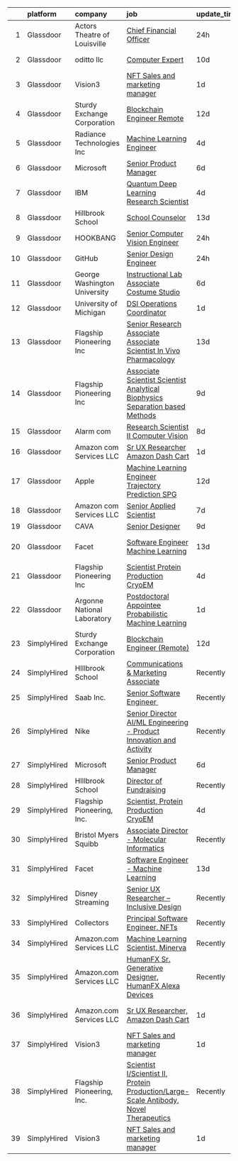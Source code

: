 

|    | platform    | company                      | job                                                                                                                                                                                                                                                                                                                                                                                                                                                                                                                                                                                                                                                                                                                                                                                                                                                 | update_time   | location               |
|---:|:------------|:-----------------------------|:----------------------------------------------------------------------------------------------------------------------------------------------------------------------------------------------------------------------------------------------------------------------------------------------------------------------------------------------------------------------------------------------------------------------------------------------------------------------------------------------------------------------------------------------------------------------------------------------------------------------------------------------------------------------------------------------------------------------------------------------------------------------------------------------------------------------------------------------------|:--------------|:-----------------------|
|  1 | Glassdoor   | Actors Theatre of Louisville | [Chief Financial Officer](https://www.glassdoor.com/partner/jobListing.htm?pos=121&ao=1136043&s=58&guid=00000181ae37136993fdc8826520ab68&src=GD_JOB_AD&t=SR&vt=w&ea=1&cs=1_6b883176&cb=1656485254317&jobListingId=1007968741199&jrtk=3-0-1g6n3e4smkbkt801-1g6n3e4t9is3p800-9d7b15679300fa6b-)                                                                                                                                                                                                                                                                                                                                                                                                                                                                                                                                                       | 24h           | Louisville, KY         |
|  2 | Glassdoor   | oditto  llc                  | [Computer Expert](https://www.glassdoor.com/partner/jobListing.htm?pos=102&ao=1136043&s=58&guid=00000181ae37136993fdc8826520ab68&src=GD_JOB_AD&t=SR&vt=w&ea=1&cs=1_c0ae145f&cb=1656485254312&jobListingId=1007948716733&jrtk=3-0-1g6n3e4smkbkt801-1g6n3e4t9is3p800-c71bb59208b54072-)                                                                                                                                                                                                                                                                                                                                                                                                                                                                                                                                                               | 10d           | Palm Beach, FL         |
|  3 | Glassdoor   | Vision3                      | [NFT Sales and marketing manager](https://www.glassdoor.com/partner/jobListing.htm?pos=101&ao=1110586&s=58&guid=00000181ae37136993fdc8826520ab68&src=GD_JOB_AD&t=SR&vt=w&ea=1&cs=1_44760339&cb=1656485254312&jobListingId=1007965618853&jrtk=3-0-1g6n3e4smkbkt801-1g6n3e4t9is3p800-c3e27c103b9d9d28--6NYlbfkN0C6Tdxb6_otUOxm5BJpRK8-AZ9McR3WwGsnbuWIp-jJEW97ts1ebTHvpgctBm8p-FRfnQGRWOtmQ6fR0-oykyvrlfHixgZ3320Y4C7hQSMRd7v09TxhneHZ_A3e-lqn7HWMnyjokeS0ylkksEWCpBP2pOGnq_LnfhA_9QvPDOlNV2zyUlCQIsKYjw57ck6mAvl5kzUSBDaw9UnTSDCRXIo7CHmi_qpu9wCAbiBDLNob0xmipBqhy96X9rVNM0BKQSEvPRXJ8kZkSlJrKZTRzeyjbZnlxXy2o6wm0r-0iWVeGWVd_IB-zeDnCXQxRg0EdNpHaX45tOLj7Pck1z6cv1Bp017mnXfCwpR3TPRN4dFhRIfQkBdnbq3tg7H91gOGumhBPchRskOvKTWTofmrm_oMk5BzOa6-C1fxctnSLgFfMXmlWIzhWbol5Om8jIAu3CtQcKa-0sbiQ2YGyNrPANjKr6G2KCKp6bUOn-eaL42p5WhsgopIE_mysoHN3aerQ60%3D) | 1d            | Remote                 |
|  4 | Glassdoor   | Sturdy Exchange Corporation  | [Blockchain Engineer  Remote ](https://www.glassdoor.com/partner/jobListing.htm?pos=115&ao=1136043&s=58&guid=00000181ae37136993fdc8826520ab68&src=GD_JOB_AD&t=SR&vt=w&ea=1&cs=1_78663c33&cb=1656485254316&jobListingId=1007945004698&jrtk=3-0-1g6n3e4smkbkt801-1g6n3e4t9is3p800-cfbd5654e5418373-)                                                                                                                                                                                                                                                                                                                                                                                                                                                                                                                                                  | 12d           | Remote                 |
|  5 | Glassdoor   | Radiance Technologies Inc    | [Machine Learning Engineer](https://www.glassdoor.com/partner/jobListing.htm?pos=117&ao=1136043&s=58&guid=00000181ae37136993fdc8826520ab68&src=GD_JOB_AD&t=SR&vt=w&ea=1&cs=1_222cfb5b&cb=1656485254317&jobListingId=1007962804062&jrtk=3-0-1g6n3e4smkbkt801-1g6n3e4t9is3p800-9adec5675081e53a-)                                                                                                                                                                                                                                                                                                                                                                                                                                                                                                                                                     | 4d            | Beavercreek, OH        |
|  6 | Glassdoor   | Microsoft                    | [Senior Product Manager](https://www.glassdoor.com/partner/jobListing.htm?pos=106&ao=1136043&s=58&guid=00000181ae37136993fdc8826520ab68&src=GD_JOB_AD&t=SR&vt=w&cs=1_a70fc29d&cb=1656485254313&jobListingId=1007958306310&jrtk=3-0-1g6n3e4smkbkt801-1g6n3e4t9is3p800-9e28277eabb33149-)                                                                                                                                                                                                                                                                                                                                                                                                                                                                                                                                                             | 6d            | Bellevue, WA           |
|  7 | Glassdoor   | IBM                          | [Quantum Deep Learning Research Scientist](https://www.glassdoor.com/partner/jobListing.htm?pos=104&ao=1136043&s=58&guid=00000181ae37136993fdc8826520ab68&src=GD_JOB_AD&t=SR&vt=w&cs=1_d23c9bdd&cb=1656485254313&jobListingId=1007962844102&jrtk=3-0-1g6n3e4smkbkt801-1g6n3e4t9is3p800-dc919cd91790c932-)                                                                                                                                                                                                                                                                                                                                                                                                                                                                                                                                           | 4d            | Yorktown Heights, NY   |
|  8 | Glassdoor   | Hillbrook School             | [School Counselor](https://www.glassdoor.com/partner/jobListing.htm?pos=113&ao=1136043&s=58&guid=00000181ae37136993fdc8826520ab68&src=GD_JOB_AD&t=SR&vt=w&cs=1_cb4a6e52&cb=1656485254315&jobListingId=1007941141566&jrtk=3-0-1g6n3e4smkbkt801-1g6n3e4t9is3p800-5885891beb483b7a-)                                                                                                                                                                                                                                                                                                                                                                                                                                                                                                                                                                   | 13d           | Los Gatos, CA          |
|  9 | Glassdoor   | HOOKBANG                     | [Senior Computer Vision Engineer](https://www.glassdoor.com/partner/jobListing.htm?pos=122&ao=1136043&s=58&guid=00000181ae37136993fdc8826520ab68&src=GD_JOB_AD&t=SR&vt=w&ea=1&cs=1_3a33c34b&cb=1656485254317&jobListingId=1007968819941&jrtk=3-0-1g6n3e4smkbkt801-1g6n3e4t9is3p800-3f94f32c855d58e3-)                                                                                                                                                                                                                                                                                                                                                                                                                                                                                                                                               | 24h           | Remote                 |
| 10 | Glassdoor   | GitHub                       | [Senior Design Engineer](https://www.glassdoor.com/partner/jobListing.htm?pos=111&ao=1136043&s=58&guid=00000181ae37136993fdc8826520ab68&src=GD_JOB_AD&t=SR&vt=w&cs=1_94af6812&cb=1656485254315&jobListingId=1007969915142&jrtk=3-0-1g6n3e4smkbkt801-1g6n3e4t9is3p800-ea3ebd5657e48425-)                                                                                                                                                                                                                                                                                                                                                                                                                                                                                                                                                             | 24h           | McLean, VA             |
| 11 | Glassdoor   | George Washington University | [Instructional Lab Associate  Costume Studio](https://www.glassdoor.com/partner/jobListing.htm?pos=112&ao=1136043&s=58&guid=00000181ae37136993fdc8826520ab68&src=GD_JOB_AD&t=SR&vt=w&cs=1_827e12f5&cb=1656485254315&jobListingId=1007956896837&jrtk=3-0-1g6n3e4smkbkt801-1g6n3e4t9is3p800-8ff18217726aa439-)                                                                                                                                                                                                                                                                                                                                                                                                                                                                                                                                        | 6d            | United States          |
| 12 | Glassdoor   | University of Michigan       | [DSI Operations Coordinator](https://www.glassdoor.com/partner/jobListing.htm?pos=110&ao=1136043&s=58&guid=00000181ae37136993fdc8826520ab68&src=GD_JOB_AD&t=SR&vt=w&cs=1_13e031ef&cb=1656485254315&jobListingId=1007966754683&jrtk=3-0-1g6n3e4smkbkt801-1g6n3e4t9is3p800-b25ae7436b096d55-)                                                                                                                                                                                                                                                                                                                                                                                                                                                                                                                                                         | 1d            | Ann Arbor, MI          |
| 13 | Glassdoor   | Flagship Pioneering  Inc     | [Senior Research Associate  Associate Scientist  In Vivo Pharmacology](https://www.glassdoor.com/partner/jobListing.htm?pos=118&ao=1136043&s=58&guid=00000181ae37136993fdc8826520ab68&src=GD_JOB_AD&t=SR&vt=w&ea=1&cs=1_b5afe375&cb=1656485254317&jobListingId=1007942804290&jrtk=3-0-1g6n3e4smkbkt801-1g6n3e4t9is3p800-f1f39d0a212a4ade-)                                                                                                                                                                                                                                                                                                                                                                                                                                                                                                          | 13d           | Boston, MA             |
| 14 | Glassdoor   | Flagship Pioneering  Inc     | [Associate Scientist   Scientist  Analytical Biophysics Separation based Methods](https://www.glassdoor.com/partner/jobListing.htm?pos=108&ao=1136043&s=58&guid=00000181ae37136993fdc8826520ab68&src=GD_JOB_AD&t=SR&vt=w&ea=1&cs=1_4685be0f&cb=1656485254314&jobListingId=1007950125546&jrtk=3-0-1g6n3e4smkbkt801-1g6n3e4t9is3p800-2c6a4d841bda6e0a-)                                                                                                                                                                                                                                                                                                                                                                                                                                                                                               | 9d            | Boston, MA             |
| 15 | Glassdoor   | Alarm com                    | [Research Scientist II   Computer Vision](https://www.glassdoor.com/partner/jobListing.htm?pos=116&ao=1136043&s=58&guid=00000181ae37136993fdc8826520ab68&src=GD_JOB_AD&t=SR&vt=w&ea=1&cs=1_d93e7ca5&cb=1656485254317&jobListingId=1007952351867&jrtk=3-0-1g6n3e4smkbkt801-1g6n3e4t9is3p800-c47fbfd069e50140-)                                                                                                                                                                                                                                                                                                                                                                                                                                                                                                                                       | 8d            | Tysons Corner, VA      |
| 16 | Glassdoor   | Amazon com Services LLC      | [Sr UX Researcher  Amazon Dash Cart](https://www.glassdoor.com/partner/jobListing.htm?pos=114&ao=1136043&s=58&guid=00000181ae37136993fdc8826520ab68&src=GD_JOB_AD&t=SR&vt=w&cs=1_d969c367&cb=1656485254316&jobListingId=1007966747502&jrtk=3-0-1g6n3e4smkbkt801-1g6n3e4t9is3p800-f5ad808fa1fa2884-)                                                                                                                                                                                                                                                                                                                                                                                                                                                                                                                                                 | 1d            | Hudson, MA             |
| 17 | Glassdoor   | Apple                        | [Machine Learning Engineer  Trajectory Prediction   SPG](https://www.glassdoor.com/partner/jobListing.htm?pos=120&ao=1136043&s=58&guid=00000181ae37136993fdc8826520ab68&src=GD_JOB_AD&t=SR&vt=w&cs=1_9706ba9a&cb=1656485254317&jobListingId=1007946355931&jrtk=3-0-1g6n3e4smkbkt801-1g6n3e4t9is3p800-19d0a7c161b66306-)                                                                                                                                                                                                                                                                                                                                                                                                                                                                                                                             | 12d           | Cupertino, CA          |
| 18 | Glassdoor   | Amazon com Services LLC      | [Senior Applied Scientist](https://www.glassdoor.com/partner/jobListing.htm?pos=107&ao=1136043&s=58&guid=00000181ae37136993fdc8826520ab68&src=GD_JOB_AD&t=SR&vt=w&cs=1_10c73d22&cb=1656485254313&jobListingId=1007953430603&jrtk=3-0-1g6n3e4smkbkt801-1g6n3e4t9is3p800-c12a849ca62c62d8-)                                                                                                                                                                                                                                                                                                                                                                                                                                                                                                                                                           | 7d            | Santa Monica, CA       |
| 19 | Glassdoor   | CAVA                         | [Senior Designer](https://www.glassdoor.com/partner/jobListing.htm?pos=119&ao=1136043&s=58&guid=00000181ae37136993fdc8826520ab68&src=GD_JOB_AD&t=SR&vt=w&ea=1&cs=1_f353dc2d&cb=1656485254317&jobListingId=1007949275944&jrtk=3-0-1g6n3e4smkbkt801-1g6n3e4t9is3p800-56a67e3540c456a2-)                                                                                                                                                                                                                                                                                                                                                                                                                                                                                                                                                               | 9d            | Boston, MA             |
| 20 | Glassdoor   | Facet                        | [Software Engineer   Machine Learning](https://www.glassdoor.com/partner/jobListing.htm?pos=109&ao=1136043&s=58&guid=00000181ae37136993fdc8826520ab68&src=GD_JOB_AD&t=SR&vt=w&ea=1&cs=1_02a150cf&cb=1656485254315&jobListingId=1007942852875&jrtk=3-0-1g6n3e4smkbkt801-1g6n3e4t9is3p800-d72e5880989bd4aa-)                                                                                                                                                                                                                                                                                                                                                                                                                                                                                                                                          | 13d           | San Francisco, CA      |
| 21 | Glassdoor   | Flagship Pioneering  Inc     | [Scientist  Protein Production CryoEM](https://www.glassdoor.com/partner/jobListing.htm?pos=103&ao=1136043&s=58&guid=00000181ae37136993fdc8826520ab68&src=GD_JOB_AD&t=SR&vt=w&cs=1_6d0fee5c&cb=1656485254313&jobListingId=1007962093730&jrtk=3-0-1g6n3e4smkbkt801-1g6n3e4t9is3p800-a83d20365528e29e-)                                                                                                                                                                                                                                                                                                                                                                                                                                                                                                                                               | 4d            | Andover, MA            |
| 22 | Glassdoor   | Argonne National Laboratory  | [Postdoctoral Appointee   Probabilistic Machine Learning](https://www.glassdoor.com/partner/jobListing.htm?pos=105&ao=1136043&s=58&guid=00000181ae37136993fdc8826520ab68&src=GD_JOB_AD&t=SR&vt=w&cs=1_a1d9ba55&cb=1656485254313&jobListingId=1007966429617&jrtk=3-0-1g6n3e4smkbkt801-1g6n3e4t9is3p800-9623ad626a7dc6fc-)                                                                                                                                                                                                                                                                                                                                                                                                                                                                                                                            | 1d            | Lemont, IL             |
| 23 | SimplyHired | Sturdy Exchange Corporation  | [Blockchain Engineer (Remote)](https://www.simplyhired.com/job/3BwqJPIdK7E5l0x4vve269i55q-fYQUee5Yc2Im0XNmUQOBc7_Va4A?q=generative+art)                                                                                                                                                                                                                                                                                                                                                                                                                                                                                                                                                                                                                                                                                                             | 12d           | Remote                 |
| 24 | SimplyHired | HIllbrook School             | [Communications & Marketing Associate](https://www.simplyhired.com/job/2MBebvIOj_Hp5gq3FFNayjvwoxn4Pb440_8DT_CXG_1WV2F-P3BN4Q?q=generative+art)                                                                                                                                                                                                                                                                                                                                                                                                                                                                                                                                                                                                                                                                                                     | Recently      | Los Gatos, CA          |
| 25 | SimplyHired | Saab Inc.                    | [Senior Software Engineer ﻿](https://www.simplyhired.com/job/XGxxSbi_pQmghBTdNfKG3BCaBxwKkfnYwjhpRjm-rIVPcxLAmzaDCg?q=generative+art)                                                                                                                                                                                                                                                                                                                                                                                                                                                                                                                                                                                                                                                                                                               | Recently      | Remote                 |
| 26 | SimplyHired | Nike                         | [Senior Director AI/ML Engineering - Product Innovation and Activity](https://www.simplyhired.com/job/Gn9HVTtK0oUTy9Q9duapau2xLYfPiiB0pwqHYMkx_Xg3S0gszFuT0g?q=generative+art)                                                                                                                                                                                                                                                                                                                                                                                                                                                                                                                                                                                                                                                                      | Recently      | Atlanta, GA            |
| 27 | SimplyHired | Microsoft                    | [Senior Product Manager](https://www.simplyhired.com/job/IrLfgOVjJmLter7vnRDhaUYk4lLpGCabV1TX8LzceJAFXlI-g7k_6g?q=generative+art)                                                                                                                                                                                                                                                                                                                                                                                                                                                                                                                                                                                                                                                                                                                   | 6d            | Bellevue, WA           |
| 28 | SimplyHired | HIllbrook School             | [Director of Fundraising](https://www.simplyhired.com/job/ENKUisqEPyXa1cUA81a4-YhdtzebfyE0gA8nVSY6VQ4HA2qzcaOKGg?q=generative+art)                                                                                                                                                                                                                                                                                                                                                                                                                                                                                                                                                                                                                                                                                                                  | Recently      | Los Gatos, CA          |
| 29 | SimplyHired | Flagship Pioneering, Inc.    | [Scientist, Protein Production CryoEM](https://www.simplyhired.com/job/anH9kZn72dncuooKsC7sDCCky1tvVzJHmZhpDSNb2LhW24bGkKCUGQ?q=generative+art)                                                                                                                                                                                                                                                                                                                                                                                                                                                                                                                                                                                                                                                                                                     | 4d            | Andover, MA            |
| 30 | SimplyHired | Bristol Myers Squibb         | [Associate Director - Molecular Informatics](https://www.simplyhired.com/job/6LUET-00J9FC82jcNozqbzcnMlTzIUjvX0PgAVt3914OdorFX8oQvA?q=generative+art)                                                                                                                                                                                                                                                                                                                                                                                                                                                                                                                                                                                                                                                                                               | Recently      | Cambridge, MA          |
| 31 | SimplyHired | Facet                        | [Software Engineer - Machine Learning](https://www.simplyhired.com/job/rRl7LpYqGiIowLAwzbrNzMgXtXTFbKgtp-z9fo66PKEqX4Q6nYlO_w?q=generative+art)                                                                                                                                                                                                                                                                                                                                                                                                                                                                                                                                                                                                                                                                                                     | 13d           | San Francisco, CA      |
| 32 | SimplyHired | Disney Streaming             | [Senior UX Researcher – Inclusive Design](https://www.simplyhired.com/job/RAZ7KmP0s5ZxA1-vecnyB9VkufxwIgWazNIW97r0gQtq_zVckZa9tQ?q=generative+art)                                                                                                                                                                                                                                                                                                                                                                                                                                                                                                                                                                                                                                                                                                  | Recently      | San Francisco, CA      |
| 33 | SimplyHired | Collectors                   | [Principal Software Engineer, NFTs](https://www.simplyhired.com/job/hEcR9YzX31LhT2wjnbH9imB6eB9jQRVa1313fWKIIT1XrLUZEpUlGg?q=generative+art)                                                                                                                                                                                                                                                                                                                                                                                                                                                                                                                                                                                                                                                                                                        | Recently      | Santa Ana, CA          |
| 34 | SimplyHired | Amazon.com Services LLC      | [Machine Learning Scientist, Minerva](https://www.simplyhired.com/job/UGeK_pyQ_9gOj9uNbip6K6NCJrF-yPthCYBQqsmJlhQvy9yrWJVTgQ?q=generative+art)                                                                                                                                                                                                                                                                                                                                                                                                                                                                                                                                                                                                                                                                                                      | Recently      | San Diego, CA          |
| 35 | SimplyHired | Amazon.com Services LLC      | [HumanFX Sr. Generative Designer, HumanFX Alexa Devices](https://www.simplyhired.com/job/SSrYI_L00o51iyDd7qkZ-T9exLAgSWhXx3vY8D9A9QeIMCvp9Z202A?q=generative+art)                                                                                                                                                                                                                                                                                                                                                                                                                                                                                                                                                                                                                                                                                   | Recently      | Remote                 |
| 36 | SimplyHired | Amazon.com Services LLC      | [Sr UX Researcher, Amazon Dash Cart](https://www.simplyhired.com/job/LwXOJ8O0gn0gB03bjv71aqvdcg7VwMPelZqJok__uPM1hWeslIeHMA?q=generative+art)                                                                                                                                                                                                                                                                                                                                                                                                                                                                                                                                                                                                                                                                                                       | 1d            | Hudson, MA +1 location |
| 37 | SimplyHired | Vision3                      | [NFT Sales and marketing manager](https://www.simplyhired.com/job/-KmiSoKenQvTuBQj7Tzz7Hxm2lY21p_fe3tct_Ui_JORDFZjNJ7WHQ?q=generative+art)                                                                                                                                                                                                                                                                                                                                                                                                                                                                                                                                                                                                                                                                                                          | 1d            | Remote                 |
| 38 | SimplyHired | Flagship Pioneering, Inc.    | [Scientist I/Scientist II, Protein Production/Large-Scale Antibody, Novel Therapeutics](https://www.simplyhired.com/job/UY2w1f0ky6aUM8bOOIigX31pcje8FT1RfaRURnWtIZ3FwIWa-5jg6A?q=generative+art)                                                                                                                                                                                                                                                                                                                                                                                                                                                                                                                                                                                                                                                    | Recently      | Boston, MA             |
| 39 | SimplyHired | Vision3                      | [NFT Sales and marketing manager](https://www.simplyhired.com/job/-KmiSoKenQvTuBQj7Tzz7Hxm2lY21p_fe3tct_Ui_JORDFZjNJ7WHQ?q=generative+art)                                                                                                                                                                                                                                                                                                                                                                                                                                                                                                                                                                                                                                                                                                          | 1d            | Remote                 |